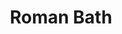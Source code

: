 ---
title: Roman Bath
layout: roman
history: Located at the bottom of the Norfolk Building on the Surrey Street, the Strand Lane Roman Bath is under the protection of National Trust due to its centuries-long history. According to record, it is very likely to be a cistern connected to a fountain built in the gardens of Somerset House for Queen Anne of Denmark in 1612. However, it was mistaken by the public for being originated from the Roman age due to its very well-known name, which was in fact given when first used as a public bath at the end of the eighteenth century. The Roman Bath has also appeared in the novel 'David Copperfield' by Charles Dickens. Here is an excerpt of the work mentioning it...<br/><br/>
image-url1: 'https://live.staticflickr.com/65535/51777464354_37457f4b2d_k.jpg'
image-title1: Exterior of Roman Bath
reference1: https://www.gutenberg.org/files/766/766-h/766-h.htm
reference2: https://en.wikipedia.org/wiki/Strand_Campus
reference3: https://www.nationaltrust.org.uk/features/strand-lane-roman-baths
tags: roman bath Charles.Dickens cistern
creator: Kehan Liu
---